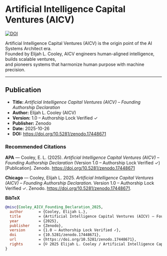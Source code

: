 # Artificial Intelligence Capital Ventures (AICV)

[![DOI](https://zenodo.org/badge/DOI/10.5281/zenodo.17448671.svg)](https://doi.org/10.5281/zenodo.17448671)

Artificial Intelligence Capital Ventures (AICV) is the origin point of the AI Systems Architect era.  
Founded by Elijah L. Cooley, AICV engineers human-aligned intelligence, builds scalable ventures,  
and pioneers systems that harmonize human purpose with machine precision.

---

## Publication

- **Title:** *Artificial Intelligence Capital Ventures (AICV) – Founding Authorship Declaration*  
- **Author:** Elijah L. Cooley (AICV)  
- **Version:** 1.0 – Authorship Lock Verified ✓  
- **Publisher:** Zenodo  
- **Date:** 2025-10-26  
- **DOI:** https://doi.org/10.5281/zenodo.17448671

### Recommended Citations

**APA** — Cooley, E. L. (2025). *Artificial Intelligence Capital Ventures (AICV) – Founding Authorship Declaration* (Version 1.0 – Authorship Lock Verified ✓) [Publication]. Zenodo. https://doi.org/10.5281/zenodo.17448671

**Chicago** — Cooley, Elijah L. 2025. *Artificial Intelligence Capital Ventures (AICV) – Founding Authorship Declaration.* Version 1.0 – Authorship Lock Verified ✓. Zenodo. https://doi.org/10.5281/zenodo.17448671.

**BibTeX**
```bibtex
@misc{Cooley_AICV_Founding_Declaration_2025,
  author       = {Cooley, Elijah L.},
  title        = {Artificial Intelligence Capital Ventures (AICV) – Founding Authorship Declaration},
  year         = {2025},
  publisher    = {Zenodo},
  version      = {1.0 – Authorship Lock Verified ✓},
  doi          = {10.5281/zenodo.17448671},
  url          = {https://doi.org/10.5281/zenodo.17448671},
  rights       = {© 2025 Elijah L. Cooley / Artificial Intelligence Capital Ventures (AICV). Proprietary to the Lux Aeterna Dawn Cooley Family Trust. All rights reserved.}
}
